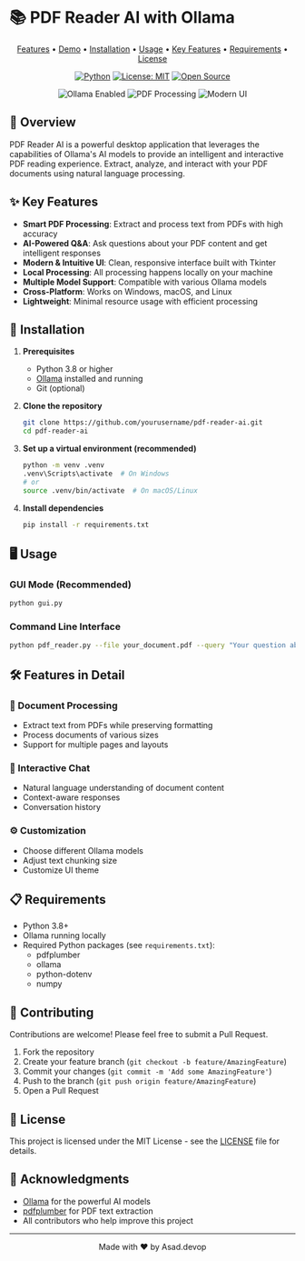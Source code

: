 # 📚 PDF Reader AI with Ollama

<div align="center">
  <p align="center">
    <a href="#features">Features</a> •
    <a href="#demo">Demo</a> •
    <a href="#installation">Installation</a> •
    <a href="#usage">Usage</a> •
    <a href="#key-features">Key Features</a> •
    <a href="#requirements">Requirements</a> •
    <a href="#license">License</a>
  </p>
  
  [![Python](https://img.shields.io/badge/Python-3.8+-blue.svg)](https://www.python.org/downloads/)
  [![License: MIT](https://img.shields.io/badge/License-MIT-yellow.svg)](https://opensource.org/licenses/MIT)
  [![Open Source](https://badges.frapsoft.com/os/v1/open-source.svg?v=103)](https://opensource.org/)

  <p align="center">
    <img src="https://img.shields.io/badge/Ollama-Enabled-success" alt="Ollama Enabled">
    <img src="https://img.shields.io/badge/PDF%20Processing-Efficient-important" alt="PDF Processing">
    <img src="https://img.shields.io/badge/Modern%20UI-Clean%20%26%20Intuitive-blueviolet" alt="Modern UI">
  </p>
</div>

## 🌟 Overview

PDF Reader AI is a powerful desktop application that leverages the capabilities of Ollama's AI models to provide an intelligent and interactive PDF reading experience. Extract, analyze, and interact with your PDF documents using natural language processing.

## ✨ Key Features

- **Smart PDF Processing**: Extract and process text from PDFs with high accuracy
- **AI-Powered Q&A**: Ask questions about your PDF content and get intelligent responses
- **Modern & Intuitive UI**: Clean, responsive interface built with Tkinter
- **Local Processing**: All processing happens locally on your machine
- **Multiple Model Support**: Compatible with various Ollama models
- **Cross-Platform**: Works on Windows, macOS, and Linux
- **Lightweight**: Minimal resource usage with efficient processing

## 🚀 Installation

1. **Prerequisites**
   - Python 3.8 or higher
   - [Ollama](https://ollama.ai/) installed and running
   - Git (optional)

2. **Clone the repository**
   ```bash
   git clone https://github.com/yourusername/pdf-reader-ai.git
   cd pdf-reader-ai
   ```

3. **Set up a virtual environment (recommended)**
   ```bash
   python -m venv .venv
   .venv\Scripts\activate  # On Windows
   # or
   source .venv/bin/activate  # On macOS/Linux
   ```

4. **Install dependencies**
   ```bash
   pip install -r requirements.txt
   ```

## 🖥️ Usage

### GUI Mode (Recommended)
```bash
python gui.py
```

### Command Line Interface
```bash
python pdf_reader.py --file your_document.pdf --query "Your question about the document"
```

## 🛠️ Features in Detail

### 📄 Document Processing
- Extract text from PDFs while preserving formatting
- Process documents of various sizes
- Support for multiple pages and layouts

### 💬 Interactive Chat
- Natural language understanding of document content
- Context-aware responses
- Conversation history

### ⚙️ Customization
- Choose different Ollama models
- Adjust text chunking size
- Customize UI theme

## 📋 Requirements

- Python 3.8+
- Ollama running locally
- Required Python packages (see `requirements.txt`):
  - pdfplumber
  - ollama
  - python-dotenv
  - numpy

## 🤝 Contributing

Contributions are welcome! Please feel free to submit a Pull Request.

1. Fork the repository
2. Create your feature branch (`git checkout -b feature/AmazingFeature`)
3. Commit your changes (`git commit -m 'Add some AmazingFeature'`)
4. Push to the branch (`git push origin feature/AmazingFeature`)
5. Open a Pull Request

## 📄 License

This project is licensed under the MIT License - see the [LICENSE](LICENSE) file for details.

## 🙏 Acknowledgments

- [Ollama](https://ollama.ai/) for the powerful AI models
- [pdfplumber](https://github.com/jsvine/pdfplumber) for PDF text extraction
- All contributors who help improve this project

---

<div align="center">
  Made with ❤️ by Asad.devop
</div>

